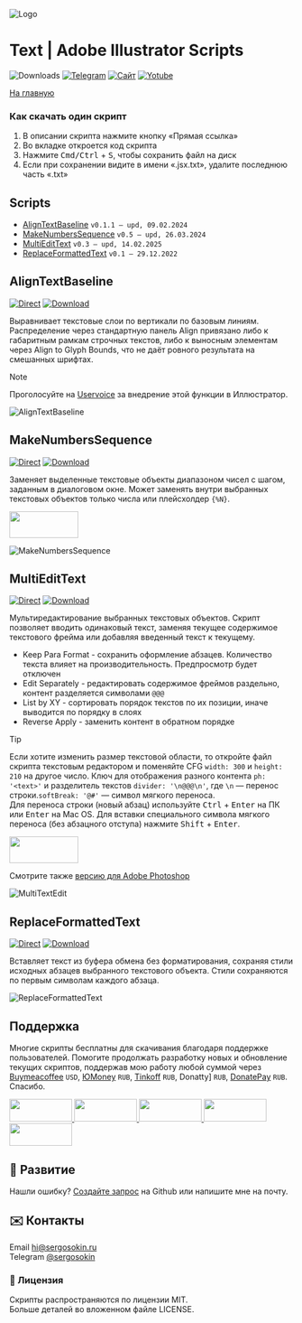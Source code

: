 ![Logo](https://i.ibb.co/mF018gV/emblem.png)

# Text | Adobe Illustrator Scripts

![Downloads](https://img.shields.io/badge/Скачивания-88k-27CF7D.svg) [![Telegram](https://img.shields.io/badge/Telegram--канал-%40aiscripts-0088CC.svg)](https://t.me/aiscripts) [![Сайт](https://img.shields.io/badge/Сайт-ais.sergosoikn.ru-FF7548.svg)](https://ais.sergosokin.ru) [![Yotube](https://img.shields.io/badge/Youtube-%40SergOsokinArt-FF0000.svg)](https://www.youtube.com/c/SergOsokinArt/videos)

[На главную](../README.ru.md)

### Как скачать один скрипт
1. В описании скрипта нажмите кнопку «Прямая ссылка»
2. Во вкладке откроется код скрипта
3. Нажмите <kbd>Cmd/Ctrl</kbd> + <kbd>S</kbd>, чтобы сохранить файл на диск
4. Если при сохранении видите в имени «.jsx.txt», удалите последнюю часть «.txt»

## Scripts
* [AlignTextBaseline](https://github.com/creold/illustrator-scripts/blob/master/md/Text.ru.md#aligntextbaseline) `v0.1.1 — upd, 09.02.2024`
* [MakeNumbersSequence](https://github.com/creold/illustrator-scripts/blob/master/md/Text.ru.md#makenumberssequence) `v0.5 — upd, 26.03.2024`
* [MultiEditText](https://github.com/creold/illustrator-scripts/blob/master/md/Text.ru.md#multiedittext) `v0.3 — upd, 14.02.2025`
* [ReplaceFormattedText](https://github.com/creold/illustrator-scripts/blob/master/md/Text.ru.md#replaceformattedtext) `v0.1 — 29.12.2022`

## AlignTextBaseline
[![Direct](https://img.shields.io/badge/Прямая%20ссылка-AlignTextBaseline.jsx-FF6900.svg)](https://link.aiscripts.ru/algntxtbl) [![Download](https://img.shields.io/badge/Скачать%20все-Zip--архив-0088CC.svg)](https://bit.ly/2M0j95N)

Выравнивает текстовые слои по вертикали по базовым линиям. Распределение через стандартную панель Align привязано либо к габаритным рамкам строчных текстов, либо к выносным элементам через Align to Glyph Bounds, что не даёт ровного результата на смешанных шрифтах.

> [!NOTE]   
> Проголосуйте на [Uservoice](https://illustrator.uservoice.com/forums/333657-illustrator-desktop-feature-requests/suggestions/43970070-align-text-elements-on-their-baseline) за внедрение этой функции в Иллюстратор.

![AlignTextBaseline](https://i.ibb.co/SVbx89c/Align-Text-Baseline.gif)

## MakeNumbersSequence
[![Direct](https://img.shields.io/badge/Прямая%20ссылка-MakeNumbersSequence.jsx-FF6900.svg)](https://link.aiscripts.ru/mknumseq) [![Download](https://img.shields.io/badge/Скачать%20все-Zip--архив-0088CC.svg)](https://bit.ly/2M0j95N)

Заменяет выделенные текстовые объекты диапазоном чисел с шагом, заданным в диалоговом окне. Может заменять внутри выбранных текстовых объектов только числа или плейсхолдер `{%N}`.

<a href="https://youtu.be/02SLTH26sMQ">
  <img width="122" height="47" src="https://i.ibb.co/fqdwXL6/youtube-badge.png">
</a>

![MakeNumbersSequence](https://i.ibb.co/VgqTcKw/Make-Numbers-Sequence.gif)

## MultiEditText
[![Direct](https://img.shields.io/badge/Прямая%20ссылка-MultiEditText.jsx-FF6900.svg)](https://link.aiscripts.ru/metxt) [![Download](https://img.shields.io/badge/Скачать%20все-Zip--архив-0088CC.svg)](https://bit.ly/2M0j95N)

Мультиредактирование выбранных текстовых объектов. Скрипт позволяет вводить одинаковый текст, заменяя текущее содержимое текстового фрейма или добавляя введенный текст к текущему.

* Keep Para Format - сохранить оформление абзацев. Количество текста влияет на производительность. Предпросмотр будет отключен
* Edit Separately - редактировать содержимое фреймов раздельно, контент разделяется символами `@@@`
* List by XY - сортировать порядок текстов по их позиции, иначе выводится по порядку в слоях
* Reverse Apply - заменить контент в обратном порядке

> [!TIP]   
> Если хотите изменить размер текстовой области, то откройте файл скрипта текстовым редактором и поменяйте CFG `width: 300` и `height: 210` на другое число. Ключ для отображения разного контента `ph: '<text>'` и разделитель текстов `divider: '\n@@@\n'`, где `\n` — перенос строки.`softBreak: '@#'` — символ мягкого переноса.   
> Для переноса строки (новый абзац) используйте <kbd>Ctrl</kbd> + <kbd>Enter</kbd> на ПК или <kbd>Enter</kbd> на Mac OS. Для вставки специального символа мягкого переноса (без абзацного отступа) нажмите <kbd>Shift</kbd> + <kbd>Enter</kbd>.

<a href="https://youtu.be/PcyT0KmuepI">
  <img width="122" height="47" src="https://i.ibb.co/fqdwXL6/youtube-badge.png">
</a>

Смотрите также [версию для Adobe Photoshop](https://github.com/creold/photoshop-scripts)   

![MultiTextEdit](https://i.ibb.co/58HHRFK/Multi-Edit-Text.gif)

## ReplaceFormattedText
[![Direct](https://img.shields.io/badge/Прямая%20ссылка-ReplaceFormattedText.jsx-FF6900.svg)](https://link.aiscripts.ru/rplcfmtdtxt) [![Download](https://img.shields.io/badge/Скачать%20все-Zip--архив-0088CC.svg)](https://bit.ly/2M0j95N)

Вставляет текст из буфера обмена без форматирования, сохраняя стили исходных абзацев выбранного текстового объекта. Стили сохраняются по первым символам каждого абзаца.

![ReplaceFormattedText](https://i.ibb.co/LQGmg1W/Replace-Formatted-Text.gif)

## Поддержка
Многие скрипты бесплатны для скачивания благодаря поддержке пользователей. Помогите продолжать разработку новых и обновление текущих скриптов, поддержав мою работу любой суммой через [Buymeacoffee] `USD`, [ЮMoney] `RUB`, [Tinkoff] `RUB`, Donatty] `RUB`, [DonatePay] `RUB`. Спасибо.   

[Buymeacoffee]: https://www.buymeacoffee.com/aiscripts
[ЮMoney]: https://yoomoney.ru/to/410011149615582
[Tinkoff]: https://www.tinkoff.ru/rm/osokin.sergey127/SN67U9405/
[Donatty]: https://donatty.com/sergosokin
[DonatePay]: https://new.donatepay.ru/@osokin

<a href="https://www.buymeacoffee.com/aiscripts">
  <img width="111" height="40" src="https://i.ibb.co/0ssTJQ1/bmc-badge.png">
</a>

<a href="https://www.tinkoff.ru/rm/osokin.sergey127/SN67U9405/">
  <img width="111" height="40" src="https://i.ibb.co/hRsbYnM/tinkoff-badge.png">
</a>

<a href="https://yoomoney.ru/to/410011149615582">
  <img width="111" height="40" src="https://i.ibb.co/wwrYWJ5/yoomoney-badge.png">
</a>

<a href="https://donatty.com/sergosokin">
  <img width="111" height="40" src="https://i.ibb.co/s61FGCn/donatty-badge.png">
</a>

<a href="https://new.donatepay.ru/@osokin">
  <img width="111" height="40" src="https://i.ibb.co/0KJ94ND/donatepay-badge.png">
</a>

## 🤝 Развитие

Нашли ошибку? [Создайте запрос](https://github.com/creold/illustrator-scripts/issues) на Github или напишите мне на почту.

## ✉️ Контакты
Email <hi@sergosokin.ru>  
Telegram [@sergosokin](https://t.me/sergosokin)

### 📝 Лицензия

Скрипты распространяются по лицензии MIT.   
Больше деталей во вложенном файле LICENSE.